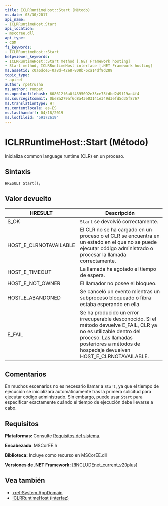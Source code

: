 ```yaml
---
title: ICLRRuntimeHost::Start (Método)
ms.date: 03/30/2017
api_name:
- ICLRRuntimeHost.Start
api_location:
- mscoree.dll
api_type:
- COM
f1_keywords:
- ICLRRuntimeHost::Start
helpviewer_keywords:
- ICLRRuntimeHost::Start method [.NET Framework hosting]
- Start method, ICLRRuntimeHost interface [.NET Framework hosting]
ms.assetid: c0a6dce5-0a8d-42e8-808b-6ca14df9d289
topic_type:
- apiref
author: rpetrusha
ms.author: ronpet
ms.openlocfilehash: 608612f6a0f4395092e33ce75fdbd249f19ae4f4
ms.sourcegitcommit: 0be8a279af6d8a43e03141e349d3efd5d35f8767
ms.translationtype: HT
ms.contentlocale: es-ES
ms.lasthandoff: 04/18/2019
ms.locfileid: "59172619"
---
```

# <a name="iclrruntimehoststart-method"></a>ICLRRuntimeHost::Start (Método)
Inicializa common language runtime (CLR) en un proceso.  
  
## <a name="syntax"></a>Sintaxis  
  
```  
HRESULT Start();  
```  
  
## <a name="return-value"></a>Valor devuelto  
  
|HRESULT|Descripción|  
|-------------|-----------------|  
|S_OK|`Start` se devolvió correctamente.|  
|HOST_E_CLRNOTAVAILABLE|El CLR no se ha cargado en un proceso o el CLR se encuentra en un estado en el que no se puede ejecutar código administrado o procesar la llamada correctamente.|  
|HOST_E_TIMEOUT|La llamada ha agotado el tiempo de espera.|  
|HOST_E_NOT_OWNER|El llamador no posee el bloqueo.|  
|HOST_E_ABANDONED|Se canceló un evento mientras un subproceso bloqueado o fibra estaba esperando en ella.|  
|E_FAIL|Se ha producido un error irrecuperable desconocido. Si el método devuelve E_FAIL, CLR ya no es utilizable dentro del proceso. Las llamadas posteriores a métodos de hospedaje devuelven HOST_E_CLRNOTAVAILABLE.|  
  
## <a name="remarks"></a>Comentarios  
 En muchos escenarios no es necesario llamar a `Start`, ya que el tiempo de ejecución se inicializará automáticamente tras la primera solicitud para ejecutar código administrado. Sin embargo, puede usar `Start` para especificar exactamente cuándo el tiempo de ejecución debe llevarse a cabo.  
  
## <a name="requirements"></a>Requisitos  
 **Plataformas:** Consulte [Requisitos del sistema](../../../../docs/framework/get-started/system-requirements.md).  
  
 **Encabezado**: MSCorEE.h  
  
 **Biblioteca:** Incluye como recurso en MSCorEE.dll  
  
 **Versiones de .NET Framework:** [!INCLUDE[net_current_v20plus](../../../../includes/net-current-v20plus-md.md)]  
  
## <a name="see-also"></a>Vea también

- <xref:System.AppDomain>
- [ICLRRuntimeHost (interfaz)](../../../../docs/framework/unmanaged-api/hosting/iclrruntimehost-interface.md)
